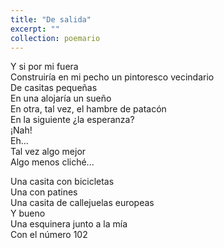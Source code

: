 ```yaml
---
title: "De salida"
excerpt: ""
collection: poemario
---
```


<p> Y si por mi fuera <br> 
Construiría en mi pecho un pintoresco vecindario  <br> 
De casitas pequeñas  <br> 
En una alojaría un sueño  <br> 
En otra, tal vez, el hambre de patacón  <br> 
En la siguiente ¿la esperanza?  <br> 
¡Nah! <br> 
Eh... <br> 
Tal vez algo mejor  <br> 
Algo menos cliché... <br>  
<p> 
Una casita con bicicletas  <br> 
Una con patines  <br> 
Una casita de callejuelas europeas <br>  
Y bueno  <br> 
Una esquinera junto a la mía  <br> 
Con el número 102 <br> 
